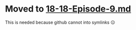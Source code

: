 # Moved to [18-18-Episode-9.md](../links/18-18-Episode-9.md)

This is needed because github cannot into symlinks 😑
